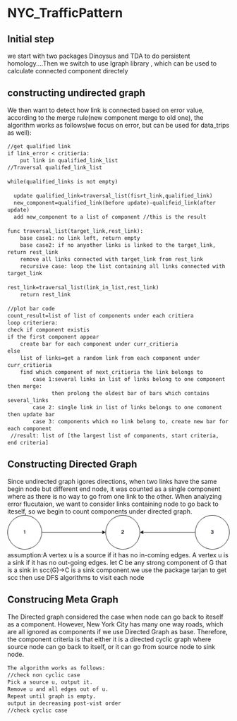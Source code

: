# NYC_TrafficPattern
## Initial step
we start with two packages Dinoysus and TDA to do persistent homology....Then we switch to use Igraph library , which can be used to calculate connected component directely
## constructing undirected graph
We then want to detect how link is connected based on error value, according to the merge rule(new component merge to old one), the algorithm works as follows(we focus on error, but can be used for data_trips as well):

    //get qualified link     
    if link_error < critieria:  
        put link in qualified_link_list  
    //Traversal qualifed_link_list
    
    while(qualified_links is not empty)
      
      update qualified_link=traversal_list(fisrt_link,qualified_link)
      new_component=qualified_link(before update)-qualifeid_link(after update)
      add new_component to a list of component //this is the result
        
    func traversal_list(target_link,rest_link):  
        base case1: no link left, return empty  
        base case2: if no anyother links is linked to the target_link, return rest_link  
        remove all links connected with target_link from rest_link  
        recursive case: loop the list containing all links connected with target_link  
                           rest_link=traversal_list(link_in_list,rest_link)
        return rest_link
        
    //plot bar code
    count_result=list of list of components under each critiera
    loop criteriera:
    check if component existis 
    if the first component appear
        create bar for each component under curr_critieria
    else 
        list of links=get a random link from each component under curr_critieria
        find which component of next_critieria the link belongs to
            case 1:several links in list of links belong to one component then merge:
                  then prolong the oldest bar of bars which contains several_links
            case 2: single link in list of links belongs to one comonent then update bar
            case 3: components which no link belong to, create new bar for each component
     //result: list of [the largest list of components, start criteria, end criteria]
## Constructing Directed Graph
Since undirected graph igores directions, when two links have the same begin node but different end node, it was counted as a single component where as there is no way to go from one link to the other. When analyzing error flucutaion, we want to consider links containing node to go back to iteself, so we begin to count components under directed graph.
![Picture](https://github.com/zionward/NYC_TrafficPattern/blob/master/1702/diagram/Untitled%20Diagram.png?raw=true)
assumption:A vertex u is a source if it has no in-coming edges. A vertex u is a sink if it has no out-going edges. let C be any strong component of G that is a sink in scc(G)->C is a sink component.we use the package tarjan to get scc then use DFS algorithms to visit each node

## Construcing Meta Graph
The Directed graph considered the case when node can go back to iteself as a component. However, New York City has many one way roads, which are all ignored as components if we use Directed Graph as base. Therefore, the component criteria is that either it is a directed cyclic graph where source node can go back to itself, or it can go from source node to sink node.  
    
    The algorithm works as follows: 
    //check non cyclic case
    Pick a source u, output it.
    Remove u and all edges out of u.
    Repeat until graph is empty.
    output in decreasing post-vist order
    //check cyclic case
